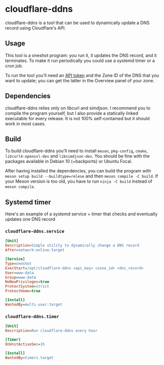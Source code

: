 # cloudflare-ddns

cloudflare-ddns is a tool that can be used to dynamically update a DNS record using Cloudflare's API.

## Usage

This tool is a oneshot program: you run it, it updates the DNS record, and it terminates. To make it run periodically you could use a systemd timer or a cron job.

To run the tool you'll need an [API token](https://dash.cloudflare.com/profile/api-tokens) and the Zone ID of the DNS that you want to update; you can get the latter in the Overview panel of your zone.

## Dependencies

cloudflare-ddns relies only on libcurl and simdjson. I recommend you to compile the program yourself, but I also provide a statically linked executable for every release. It is not 100% self-contained but it should work in most cases.

## Build

To build cloudflare-ddns you'll need to install `meson`, `pkg-config`, `cmake`, `libcurl4-openssl-dev` and `libsimdjson-dev`. You should be fine with the packages available in Debian 10 (+backports) or Ubuntu Focal.

After having installed the dependencies, you can build the program with `meson setup build --buildtype=relese` and then `meson compile -C build`. If your Meson version is too old, you have to run `ninja -C build` instead of `meson compile`.

## Systemd timer

Here's an example of a systemd service + timer that checks and eventually updates one DNS record

### `cloudflare-ddns.service`

```ini
[Unit]
Description=Simple utility to dynamically change a DNS record
After=network-online.target

[Service]
Type=oneshot
ExecStart=/opt/cloudflare-ddns <api_key> <zone_id> <dns_record>
User=www-data
Group=www-data
NoNewPrivileges=true
ProtectSystem=strict
ProtectHome=true

[Install]
WantedBy=multi-user.target
```

### `cloudflare-ddns.timer`

```ini
[Unit]
Description=Run cloudflare-ddns every hour

[Timer]
OnUnitActiveSec=1h

[Install]
WantedBy=timers.target
```

